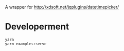 A wrapper for http://xdsoft.net/jqplugins/datetimepicker/

# Developerment



```
yarn
yarn examples:serve

```